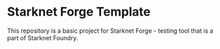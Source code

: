 # Starknet Forge Template

This repository is a basic project for Starknet Forge - testing tool that is a part of Starknet Foundry. 
